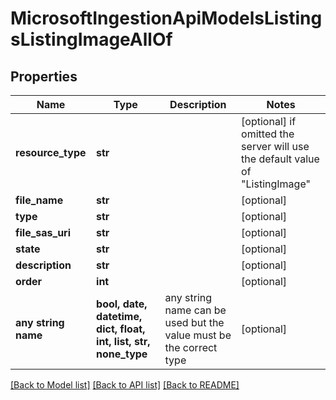 # MicrosoftIngestionApiModelsListingsListingImageAllOf


## Properties
Name | Type | Description | Notes
------------ | ------------- | ------------- | -------------
**resource_type** | **str** |  | [optional]  if omitted the server will use the default value of "ListingImage"
**file_name** | **str** |  | [optional] 
**type** | **str** |  | [optional] 
**file_sas_uri** | **str** |  | [optional] 
**state** | **str** |  | [optional] 
**description** | **str** |  | [optional] 
**order** | **int** |  | [optional] 
**any string name** | **bool, date, datetime, dict, float, int, list, str, none_type** | any string name can be used but the value must be the correct type | [optional]

[[Back to Model list]](../README.md#documentation-for-models) [[Back to API list]](../README.md#documentation-for-api-endpoints) [[Back to README]](../README.md)


